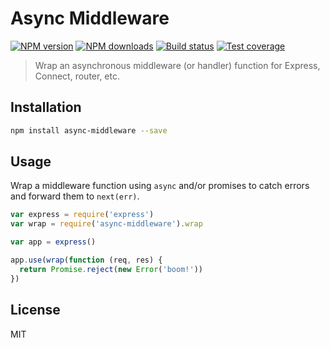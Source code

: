 # Async Middleware

[![NPM version][npm-image]][npm-url]
[![NPM downloads][downloads-image]][downloads-url]
[![Build status][travis-image]][travis-url]
[![Test coverage][coveralls-image]][coveralls-url]

> Wrap an asynchronous middleware (or handler) function for Express, Connect, router, etc.

## Installation

```sh
npm install async-middleware --save
```

## Usage

Wrap a middleware function using `async` and/or promises to catch errors and forward them to `next(err)`.

```js
var express = require('express')
var wrap = require('async-middleware').wrap

var app = express()

app.use(wrap(function (req, res) {
  return Promise.reject(new Error('boom!'))
})
```

## License

MIT

[npm-image]: https://img.shields.io/npm/v/async-middleware.svg?style=flat
[npm-url]: https://npmjs.org/package/async-middleware
[downloads-image]: https://img.shields.io/npm/dm/async-middleware.svg?style=flat
[downloads-url]: https://npmjs.org/package/async-middleware
[travis-image]: https://img.shields.io/travis/blakeembrey/async-middleware.svg?style=flat
[travis-url]: https://travis-ci.org/blakeembrey/async-middleware
[coveralls-image]: https://img.shields.io/coveralls/blakeembrey/async-middleware.svg?style=flat
[coveralls-url]: https://coveralls.io/r/blakeembrey/async-middleware?branch=master
